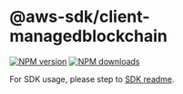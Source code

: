 # @aws-sdk/client-managedblockchain

[![NPM version](https://img.shields.io/npm/v/@aws-sdk/client-managedblockchain/beta.svg)](https://www.npmjs.com/package/@aws-sdk/client-managedblockchain)
[![NPM downloads](https://img.shields.io/npm/dm/@aws-sdk/client-managedblockchain.svg)](https://www.npmjs.com/package/@aws-sdk/client-managedblockchain)

For SDK usage, please step to [SDK readme](https://github.com/aws/aws-sdk-js-v3).

